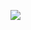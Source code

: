 <a href="https://github.com/SammarJuneja"><img src="https://github-readme-stats.vercel.app/api/top-langs?username=SammarJuneja&layout=compact"></a>
